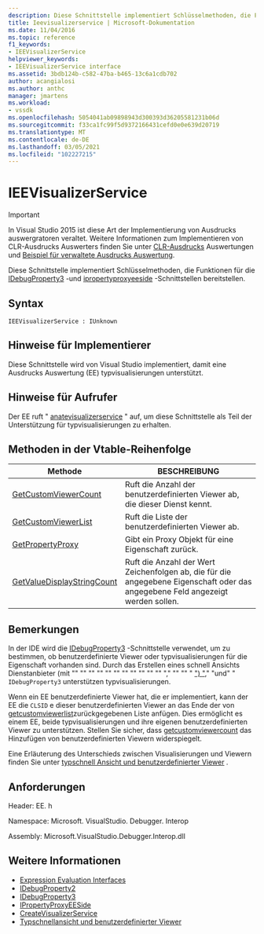 ```yaml
---
description: Diese Schnittstelle implementiert Schlüsselmethoden, die Funktionen für die IDebugProperty3-und ipropertyproxyeeside-Schnittstellen bereitstellen.
title: Ieevisualizerservice | Microsoft-Dokumentation
ms.date: 11/04/2016
ms.topic: reference
f1_keywords:
- IEEVisualizerService
helpviewer_keywords:
- IEEVisualizerService interface
ms.assetid: 3bdb124b-c582-47ba-b465-13c6a1cdb702
author: acangialosi
ms.author: anthc
manager: jmartens
ms.workload:
- vssdk
ms.openlocfilehash: 5054041ab09898943d300393d36205581231b06d
ms.sourcegitcommit: f33ca1fc99f5d9372166431cefd0e0e639d20719
ms.translationtype: MT
ms.contentlocale: de-DE
ms.lasthandoff: 03/05/2021
ms.locfileid: "102227215"
---
```

# <a name="ieevisualizerservice"></a>IEEVisualizerService
> [!IMPORTANT]
> In Visual Studio 2015 ist diese Art der Implementierung von Ausdrucks auswergratoren veraltet. Weitere Informationen zum Implementieren von CLR-Ausdrucks Auswerters finden Sie unter [CLR-Ausdrucks](https://github.com/Microsoft/ConcordExtensibilitySamples/wiki/CLR-Expression-Evaluators) Auswertungen und [Beispiel für verwaltete Ausdrucks Auswertung](https://github.com/Microsoft/ConcordExtensibilitySamples/wiki/Managed-Expression-Evaluator-Sample).

 Diese Schnittstelle implementiert Schlüsselmethoden, die Funktionen für die [IDebugProperty3](../../../extensibility/debugger/reference/idebugproperty3.md) -und [ipropertyproxyeeside](../../../extensibility/debugger/reference/ipropertyproxyeeside.md) -Schnittstellen bereitstellen.

## <a name="syntax"></a>Syntax

```
IEEVisualizerService : IUnknown
```

## <a name="notes-for-implementers"></a>Hinweise für Implementierer
 Diese Schnittstelle wird von Visual Studio implementiert, damit eine Ausdrucks Auswertung (EE) typvisualisierungen unterstützt.

## <a name="notes-for-callers"></a>Hinweise für Aufrufer
 Der EE ruft " [anatevisualizerservice](../../../extensibility/debugger/reference/ieevisualizerserviceprovider-createvisualizerservice.md) " auf, um diese Schnittstelle als Teil der Unterstützung für typvisualisierungen zu erhalten.

## <a name="methods-in-vtable-order"></a>Methoden in der Vtable-Reihenfolge

|Methode|BESCHREIBUNG|
|------------|-----------------|
|[GetCustomViewerCount](../../../extensibility/debugger/reference/ieevisualizerservice-getcustomviewercount.md)|Ruft die Anzahl der benutzerdefinierten Viewer ab, die dieser Dienst kennt.|
|[GetCustomViewerList](../../../extensibility/debugger/reference/ieevisualizerservice-getcustomviewerlist.md)|Ruft die Liste der benutzerdefinierten Viewer ab.|
|[GetPropertyProxy](../../../extensibility/debugger/reference/ieevisualizerservice-getpropertyproxy.md)|Gibt ein Proxy Objekt für eine Eigenschaft zurück.|
|[GetValueDisplayStringCount](../../../extensibility/debugger/reference/ieevisualizerservice-getvaluedisplaystringcount.md)|Ruft die Anzahl der Wert Zeichenfolgen ab, die für die angegebene Eigenschaft oder das angegebene Feld angezeigt werden sollen.|

## <a name="remarks"></a>Bemerkungen
 In der IDE wird die [IDebugProperty3](../../../extensibility/debugger/reference/idebugproperty3.md) -Schnittstelle verwendet, um zu bestimmen, ob benutzerdefinierte Viewer oder typvisualisierungen für die Eigenschaft vorhanden sind. Durch das Erstellen eines schnell Ansichts Dienstanbieter (mit "" "" "" "" "" "" "" "" "" "" "" "," "" "" " [") "](../../../extensibility/debugger/reference/ieevisualizerserviceprovider-createvisualizerservice.md)," "und" " `IDebugProperty3` unterstützen typvisualisierungen. [](../../../extensibility/debugger/reference/ipropertyproxyeeside.md)

 Wenn ein EE benutzerdefinierte Viewer hat, die er implementiert, kann der EE die `CLSID` e dieser benutzerdefinierten Viewer an das Ende der von [getcustomviewerlist](../../../extensibility/debugger/reference/ieevisualizerservice-getcustomviewerlist.md)zurückgegebenen Liste anfügen. Dies ermöglicht es einem EE, beide typvisualisierungen und ihre eigenen benutzerdefinierten Viewer zu unterstützen. Stellen Sie sicher, dass [getcustomviewercount](../../../extensibility/debugger/reference/idebugproperty3-getcustomviewercount.md) das Hinzufügen von benutzerdefinierten Viewern widerspiegelt.

 Eine Erläuterung des Unterschieds zwischen Visualisierungen und Viewern finden Sie unter [typschnell Ansicht und benutzerdefinierter Viewer](../../../extensibility/debugger/type-visualizer-and-custom-viewer.md) .

## <a name="requirements"></a>Anforderungen
 Header: EE. h

 Namespace: Microsoft. VisualStudio. Debugger. Interop

 Assembly: Microsoft.VisualStudio.Debugger.Interop.dll

## <a name="see-also"></a>Weitere Informationen
- [Expression Evaluation Interfaces](../../../extensibility/debugger/reference/expression-evaluation-interfaces.md)
- [IDebugProperty2](../../../extensibility/debugger/reference/idebugproperty2.md)
- [IDebugProperty3](../../../extensibility/debugger/reference/idebugproperty3.md)
- [IPropertyProxyEESide](../../../extensibility/debugger/reference/ipropertyproxyeeside.md)
- [CreateVisualizerService](../../../extensibility/debugger/reference/ieevisualizerserviceprovider-createvisualizerservice.md)
- [Typschnellansicht und benutzerdefinierter Viewer](../../../extensibility/debugger/type-visualizer-and-custom-viewer.md)
